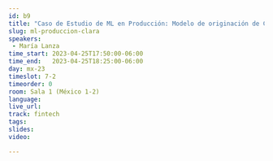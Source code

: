 ```yaml
---
id: b9
title: "Caso de Estudio de ML en Producción: Modelo de originación de Clara"
slug: ml-produccion-clara
speakers:
 - María Lanza
time_start: 2023-04-25T17:50:00-06:00
time_end:   2023-04-25T18:25:00-06:00
day: mx-23
timeslot: 7-2
timeorder: 0
room: Sala 1 (México 1-2)
language: 
live_url: 
track: fintech
tags:
slides: 
video: 

---
```



